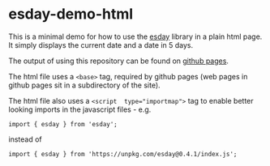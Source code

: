 # esday-demo-html
This is a minimal demo for how to use the [esday](https://github.com/g-mero/esday) library in a plain html page. It simply displays the current date and a date in 5 days.

The output of using this repository can be found on [github pages](https://bepo65.github.io/esday-demo-html/).

The html file uses a `<base>` tag, required by github pages (web pages in github pages sit in a subdirectory of the site).

The html file also uses a `<script  type="importmap">` tag to enable better looking imports in the javascript files - e.g.

```import { esday } from 'esday';```

instead of

```import { esday } from 'https://unpkg.com/esday@0.4.1/index.js';```
